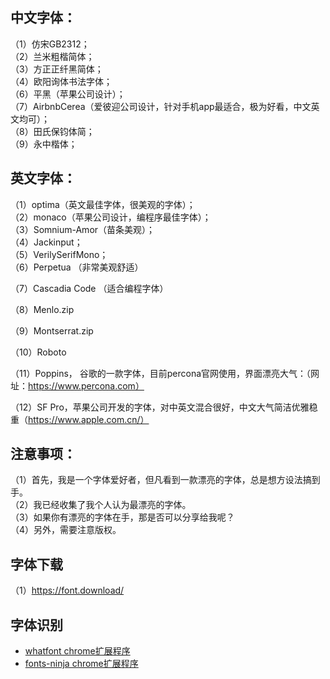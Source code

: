  ## 中文字体：  
（1）仿宋GB2312；  
（2）兰米粗楷简体；  
（3）方正正纤黑简体；  
（4）欧阳询体书法字体；  
（6）平黑（苹果公司设计）；  
（7）AirbnbCerea（爱彼迎公司设计，针对手机app最适合，极为好看，中文英文均可）；  
（8）田氏保钧体简；  
（9）永中楷体；  

## 英文字体：  
（1）optima（英文最佳字体，很美观的字体）；  
（2）monaco（苹果公司设计，编程序最佳字体）；   
（3）Somnium-Amor（苗条美观）；   
（4）Jackinput；    
（5）VerilySerifMono；   
（6）Perpetua （非常美观舒适） 

（7）Cascadia Code （适合编程字体）

（8）Menlo.zip

（9）Montserrat.zip

（10）Roboto

（11）Poppins， 谷歌的一款字体，目前percona官网使用，界面漂亮大气：（网址：https://www.percona.com）

（12）SF Pro，苹果公司开发的字体，对中英文混合很好，中文大气简洁优雅稳重（https://www.apple.com.cn/）

## 注意事项：  

（1）首先，我是一个字体爱好者，但凡看到一款漂亮的字体，总是想方设法搞到手。  
（2）我已经收集了我个人认为最漂亮的字体。  
（3）如果你有漂亮的字体在手，那是否可以分享给我呢？  
（4）另外，需要注意版权。 

## 字体下载

（1）https://font.download/

## 字体识别
- [whatfont chrome扩展程序](https://chromewebstore.google.com/detail/whatfont/jabopobgcpjmedljpbcaablpmlmfcogm)
- [fonts-ninja chrome扩展程序](https://chromewebstore.google.com/detail/fonts-ninja/eljapbgkmlngdpckoiiibecpemleclhh)
